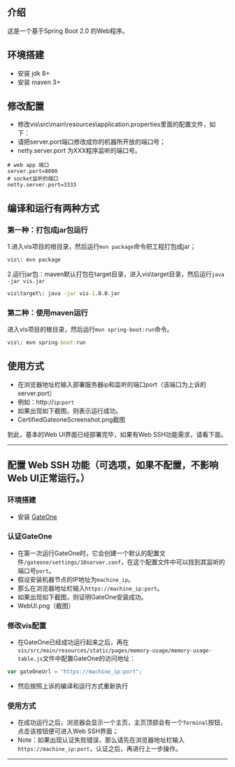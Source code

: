 
## 介绍
这是一个基于Spring Boot 2.0 的Web程序。

## 环境搭建
* 安装 jdk 8+
* 安装 maven 3+

## 修改配置
* 修改vis\src\main\resources\application.properties里面的配置文件，如下：
* 请把server.port端口修改成你的机器所开放的端口号；
* netty.server.port 为XXX程序监听的端口号。
```
# web app 端口
server.port=8080
# socket监听的端口
netty.server.port=3333
```


## 编译和运行有两种方式
### 第一种：打包成jar包运行
1.进入vis项目的根目录，然后运行`mvn package`命令把工程打包成jar；
```cmd
vis\: mvn package
```
2.运行jar包：maven默认打包在target目录，进入vis\target目录，然后运行`java -jar vis.jar`
```cmd
vis\target\: java -jar vis-1.0.0.jar
```

### 第二种：使用maven运行
进入vis项目的根目录，然后运行`mvn spring-boot:run`命令。
```cmd
vis\: mvn spring-boot:run
```

## 使用方式
* 在浏览器地址栏输入部署服务器ip和监听的端口port（该端口为上诉的server.port）
* 例如：http://`ip`:`port`
* 如果出现如下截图，则表示运行成功。
* CertifiedGateoneScreenshot.png截图

 到此，基本的Web UI界面已经部署完毕，如果有Web SSH功能需求，请看下面。

------

## 配置 Web SSH 功能（可选项，如果不配置，不影响Web UI正常运行。）
### 环境搭建
* 安装 [GateOne](http://liftoff.github.io/GateOne/About/index.html)
### 认证GateOne
* 在第一次运行GateOne时，它会创建一个默认的配置文件`/gateone/settings/10server.conf`，在这个配置文件中可以找到其监听的端口号`port`。
* 假设安装机器节点的IP地址为`machine_ip`。
* 那么在浏览器地址栏输入`https://machine_ip:port`。
* 如果出现如下截图，则证明GateOne安装成功。
* WebUI.png（截图）
### 修改vis配置
* 在GateOne已经成功运行起来之后，再在`vis/src/main/resources/static/pages/memory-usage/memory-usage-table.js`文件中配置GateOne的访问地址：
```javascript 1.8
var gateOneUrl = "https://machine_ip:port";
```
* 然后按照上诉的编译和运行方式重新执行

### 使用方式
* 在成功运行之后，浏览器会显示一个主页，主页顶部会有一个`Terminal`按钮，点击该按钮便可进入Web SSH界面；
* Note：如果出现认证失败错误，那么请先在浏览器地址栏输入`https://machine_ip:port`，认证之后，再进行上一步操作。

------
